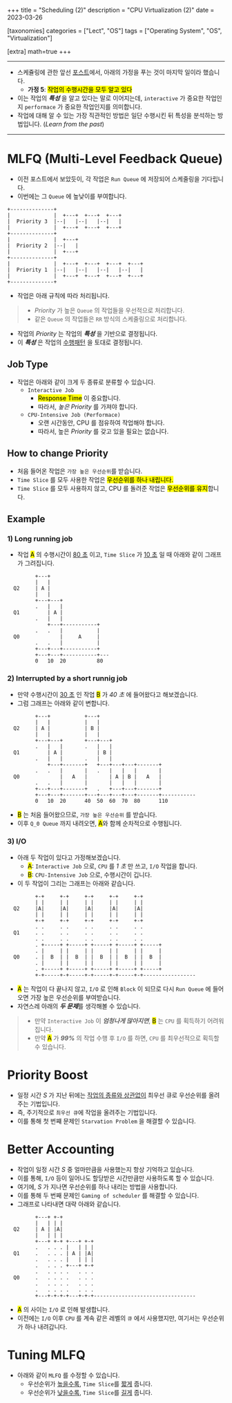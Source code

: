 +++
title = "Scheduling (2)"
description = "CPU Virtualization (2)"
date = 2023-03-26

[taxonomies]
categories = ["Lect", "OS"]
tags = ["Operating System", "OS", "Virtualization"]

[extra]
math=true
+++

---

- 스케쥴링에 관한 앞선 [포스트](/post/scheduling_1.md)에서, 아래의 가정을 푸는 것이 마지막 일이라 했습니다.
  - **가정 5**: <mark>작업의 수행시간을 모두 알고 있다</mark>
- 이는 작업의 ***특성*** 을 알고 있다는 말로 이어지는데, `interactive` 가 중요한 작업인지 `performace` 가 중요한 작업인지를 의미합니다.
- 작업에 대해 알 수 있는 가장 직관적인 방법은 일단 수행시킨 뒤 특성을 분석하는 방법입니다. (*Learn from the past*)

---

# MLFQ (Multi-Level Feedback Queue)
- 이전 포스트에서 보았듯이, 각 작업은 `Run Queue` 에 저장되어 스케줄링을 기다립니다.
- 이번에는 그 `Queue` 에 높낮이를 부여합니다.

```
+--------------+
|              |  +---+  +---+  +---+
|  Priority 3  |--|   |--|   |--|   |
|              |  +---+  +---+  +---+
+--------------+
|              |  +---+
|  Priority 2  |--|   |
|              |  +---+
+--------------+
|              |  +---+  +---+  +---+  +---+
|  Priority 1  |--|   |--|   |--|   |--|   |
|              |  +---+  +---+  +---+  +---+
+--------------+
```
- 작업은 아래 규칙에 따라 처리됩니다.
> - *Priority* 가 높은 `Queue` 의 작업들을 우선적으로 처리합니다.
> - 같은 `Queue` 의 작업들은 `RR` 방식의 스케줄링으로 처리합니다.
- 작업의 *Priority* 는 작업의 ***특성*** 을 기반으로 결정됩니다.
- 이 ***특성*** 은 작업의 <u>수행패턴</u> 을 토대로 결정됩니다.

## Job Type
- 작업은 아래와 같이 크게 두 종류로 분류할 수 있습니다.
  - `Interactive Job`
    - <mark>Response Time</mark> 이 중요합니다.
    - 따라서, *높은 Priority* 를 가져야 합니다.
  - `CPU-Intensive Job (Performace)`
    - 오랜 시간동안, CPU 를 점유하여 작업해야 합니다.
    - 따라서, 높은 *Priority* 를 갖고 있을 필요는 없습니다.

## How to change Priority
- 처음 들어온 작업은 `가장 높은 우선순위`를 받습니다.
- `Time Slice` 를 모두 사용한 작업은 <mark>우선순위를 하나 내립니다.</mark>
- `Time Slice` 를 모두 사용하지 않고, CPU 를 돌려준 작업은 <mark>우선순위를 유지</mark>합니다.

## Example

### 1) Long running job
- 작업 <mark>A</mark> 의 수행시간이 <u>80 초</u> 이고, `Time Slice` 가 <u>10 초</u> 일 때 아래와 같이 그래프가 그려집니다.

```
         +---+        
         |   |        
  Q2     | A |        
         |   |        
         +---+---+        
         .   |   |    
  Q1         | A |    
         .   |   |    
             +---+-----------+
         .   .   |           |
  Q0             |     A     |
         .   .   |           |
         +---+---+-----------+
         +---+---+-----------+---
         0   10  20          80
```

### 2) Interrupted by a short runnig job
- 만약 수행시간이 <u>30 초</u> 인 작업 <mark>B</mark> 가 *40 초* 에 들어왔다고 해보겠습니다.
- 그럼 그래프는 아래와 같이 변합니다.

```
         +---+           +---+                   
         |   |           |   |
  Q2     | A |           | B |  
         |   |           |   |  
         +---+---+       +---+---+                          
         .   |   |       .   |   |
  Q1         | A |           | B |
         .   |   |       .   |   |
             +---+-------+   +---+---+---+-------+
         .   .   |       |   .   |   |   |       | 
  Q0             |   A   |       | A | B |   A   | 
         .   .   |       |       |   |   |       | 
         +---+---+-------+   .   +---+---+-------+   
         +---+---+-------+---+---+---+---+-------+-----------
         0   10  20      40  50  60  70  80      110
```
- <mark>B</mark> 는 처음 들어왔으므로, `가장 높은 우선순위` 를 받습니다.
- 이후 `Q_0 Queue` 까지 내려오면, <mark>A</mark>와 함께 순차적으로 수행됩니다.

### 3) I/O
- 아래 두 작업이 있다고 가정해보겠습니다.
  - <mark>A</mark>: `Interactive Job` 으로, `CPU` 를 *1 초* 만 쓰고, `I/O` 작업을 합니다.
  - <mark>B</mark>: `CPU-Intensive Job` 으로, 수행시간이 깁니다.
- 이 두 작업이 그리는 그래프는 아래와 같습니다.

```
         +-+     +-+     +-+     +-+     +-+                         
         | |     | |     | |     | |     | |       
  Q2     |A|     |A|     |A|     |A|     |A|        
         | |     | |     | |     | |     | |        
         +-+     +-+     +-+     +-+     +-+                                    
         . .     . .     . .     . .     . .       
  Q1     . .     . .     . .     . .     . .       
         . .     . .     . .     . .     . .       
         . +-----+ +-----+ +-----+ +-----+ +-----+           
         . |     | |     | |     | |     | |     |            
  Q0     . |  B  | |  B  | |  B  | |  B  | |  B  |            
         . |     | |     | |     | |     | |     |            
         . +-----+ +-----+ +-----+ +-----+ +-----+                  
         +-+-----+-+-----+-+-----+-+-----+-+-----------------
```

- <mark>A</mark> 는 작업이 다 끝나지 않고, `I/O` 로 인해 `Block` 이 되므로 다시 `Run Queue` 에 들어오면 가장 높은 우선순위를 부여받습니다.
- 자연스레 아래의 ***두 문제***를 생각해볼 수 있습니다.
> - 만약 `Interactive Job` 이 ***엄청나게 많아지면***, <mark>B</mark> 는 `CPU` 를 획득하기 어려워집니다.
> - 만약 <mark>A</mark> 가 ***99%*** 의 작업 수행 후 `I/O` 를 하면, `CPU` 를 최우선적으로 획득할 수 있습니다.

# Priority Boost
- 일정 시간 $S$ 가 지난 뒤에는 <u>작업의 종류와 상관없이</u> 최우선 큐로 우선순위를 올려주는 기법입니다.
- 즉, 주기적으로 `최우선 큐`에 작업을 올려주는 기법입니다. 
- 이를 통해 첫 번쨰 문제인 `Starvation Problem` 을 해결할 수 있습니다.

# Better Accounting
- 작업이 일정 시간 $S$ 중 얼마만큼을 사용했는지 항상 기억하고 있습니다.
- 이를 통해, `I/O` 등이 일어나도 할당받은 시간만큼만 사용하도록 할 수 있습니다.
- 여기에, $S$ 가 지나면 우선순위를 하나 내리는 방법을 사용합니다.
- 이를 통해 두 번째 문제인 `Gaming of scheduler` 를 해결할 수 있습니다.
- 그래프로 나타내면 대략 아래와 같습니다.

```
         +---+ +-+                                                        
         |   | | |                                      
  Q2     | A | |A|                                       
         |   | | |                                       
         +---+ +-+ +---+ +-+                                                                  
         .   . . . |   | | |                                
  Q1     .   . . . | A | |A|                                
         .   . . . |   | | |                                
         .   . . . +---+ +-+                                          
         .   . . . .   . . .                                  
  Q0     .   . . . .   . . .                                  
         .   . . . .   . . .                                  
         .   . . . .   . . .                                        
         +---+-+-+-+---+-+-+---------------------------------
```
- <mark>A</mark> 의 사이는 `I/O` 로 인해 발생합니다.
- 이전에는 `I/O` 이후 `CPU` 를 계속 같은 레벨의 `큐` 에서 사용했지만, 여기서는 우선순위가 하나 내려갑니다.

# Tuning MLFQ
- 아래와 같이 `MLFQ` 를 수정할 수 있습니다.
  - 우선순위가 <u>높을수록</u>, `Time Slice`를 <u>짧게</u> 줍니다.
  - 우선순위가 <u>낮을수록</u>, `Time Slice`를 <u>길게</u> 줍니다.
